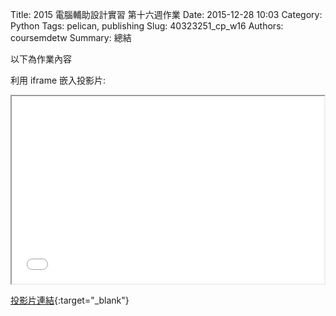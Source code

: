 Title: 2015 電腦輔助設計實習 第十六週作業
Date: 2015-12-28 10:03
Category: Python
Tags: pelican, publishing
Slug: 40323251_cp_w16
Authors: coursemdetw
Summary: 總結

以下為作業內容

利用 iframe 嵌入投影片:

<iframe src="simplest16.html" width="500" height="300"></iframe>

[投影片連結](simplest16.html){:target="_blank"}
